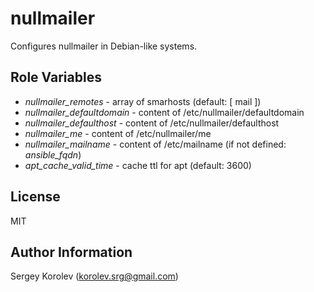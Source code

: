 nullmailer
========

Configures nullmailer in Debian-like systems.

Role Variables
--------------

 * *nullmailer_remotes* - array of smarhosts (default: [ mail ])
 * *nullmailer_defaultdomain* - content of /etc/nullmailer/defaultdomain
 * *nullmailer_defaulthost* - content of /etc/nullmailer/defaulthost
 * *nullmailer_me* - content of /etc/nullmailer/me
 * *nullmailer_mailname* - content of /etc/mailname (if not defined: *ansible_fqdn*)
 * *apt_cache_valid_time* - cache ttl for apt (default: 3600)

License
-------

MIT

Author Information
------------------

Sergey Korolev (<korolev.srg@gmail.com>)
